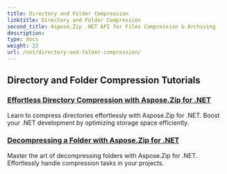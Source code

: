 ```yaml
---
title: Directory and Folder Compression
linktitle: Directory and Folder Compression
second_title: Aspose.Zip .NET API for Files Compression & Archiving
description: 
type: docs
weight: 22
url: /net/directory-and-folder-compression/
---
```


## Directory and Folder Compression Tutorials
### [Effortless Directory Compression with Aspose.Zip for .NET](./compress-directory/)
Learn to compress directories effortlessly with Aspose.Zip for .NET. Boost your .NET development by optimizing storage space efficiently.
### [Decompressing a Folder with Aspose.Zip for .NET](./decompress-folder/)
Master the art of decompressing folders with Aspose.Zip for .NET. Effortlessly handle compression tasks in your projects.